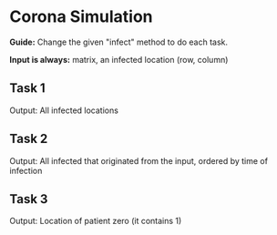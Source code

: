 # Corona Simulation
**Guide:** Change the given "infect" method to do each task.

**Input is always:** matrix, an infected location (row, column)
## Task 1
Output: All infected locations
## Task 2
Output: All infected that originated from the input, ordered by time of infection
## Task 3
Output: Location of patient zero (it contains 1)
